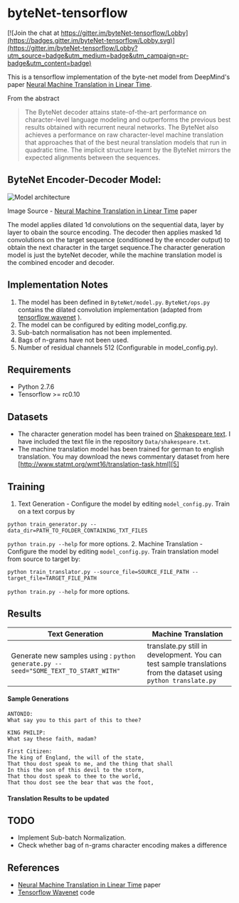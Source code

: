 # byteNet-tensorflow

[![Join the chat at https://gitter.im/byteNet-tensorflow/Lobby](https://badges.gitter.im/byteNet-tensorflow/Lobby.svg)](https://gitter.im/byteNet-tensorflow/Lobby?utm_source=badge&utm_medium=badge&utm_campaign=pr-badge&utm_content=badge)

This is a tensorflow implementation of the byte-net model from DeepMind's paper [Neural Machine Translation in Linear Time][1]. 

From the abstract
>The ByteNet decoder attains state-of-the-art performance on character-level language modeling and outperforms the previous best results obtained with recurrent neural networks.  The ByteNet also achieves a performance on raw character-level machine translation that approaches that of the best neural translation models that run in quadratic time. The implicit structure learnt by the ByteNet mirrors the expected alignments between the sequences.

## ByteNet Encoder-Decoder Model:
![Model architecture](http://i.imgur.com/IE6Zq6o.jpg)

Image Source - [Neural Machine Translation in Linear Time][1] paper

The model applies dilated 1d convolutions on the sequential data, layer by layer to obain the source encoding. The decoder then applies masked 1d convolutions on the target sequence (conditioned by the encoder output) to obtain the next character in the target sequence.The character generation model is just the byteNet decoder, while the machine translation model is the combined encoder and decoder.

## Implementation Notes
1. The model has been defined in ```ByteNet/model.py```. ```ByteNet/ops.py``` contains the dilated convolution implementation (adapted from [tensorflow wavenet][2] ).
2. The model can be configured by editing model_config.py.
3. Sub-batch normalisation has not been implemented.
4. Bags of n-grams have not been used.
5. Number of residual channels 512 (Configurable in model_config.py).

## Requirements
- Python 2.7.6
- Tensorflow >= rc0.10

## Datasets
- The character generation model has been trained on [Shakespeare text][4]. I have included the text file in the repository ```Data/shakespeare.txt```.
- The machine translation model has been trained for german to english translation. You may download the news commentary dataset from here [http://www.statmt.org/wmt16/translation-task.html][5]

## Training
1. Text Generation - Configure the model by editing ```model_config.py```. Train on a text corpus by
  
  ```python train_generator.py --data_dir=PATH_TO_FOLDER_CONTAINING_TXT_FILES```
  
  ```python train.py --help``` for more options.
2. Machine Translation - Configure the model by editing ```model_config.py```. Train translation model from source to target by:
  
  ```python train_translator.py --source_file=SOURCE_FILE_PATH --target_file=TARGET_FILE_PATH```
  
  ```python train.py --help``` for more options.

## Results
| Text Generation        | Machine Translation  |
| ----- | -----|
| Generate new samples using : ```python generate.py --seed="SOME_TEXT_TO_START_WITH"```| translate.py still in development. You can test sample translations from the dataset using ```python translate.py``` |

#### Sample Generations

```
ANTONIO:
What say you to this part of this to thee?

KING PHILIP:
What say these faith, madam?

First Citizen:
The king of England, the will of the state,
That thou dost speak to me, and the thing that shall
In this the son of this devil to the storm,
That thou dost speak to thee to the world,
That thou dost see the bear that was the foot,

```

#### Translation Results to be updated

## TODO
- Implement Sub-batch Normalization.
- Check whether bag of n-grams character encoding makes a difference

## References
- [Neural Machine Translation in Linear Time][1] paper
- [Tensorflow Wavenet][2] code

[1]:https://arxiv.org/abs/1610.10099
[2]:https://github.com/ibab/tensorflow-wavenet
[3]:https://drive.google.com/file/d/0B30fmeZ1slbBYWVSWnMyc3hXQVU/view?usp=sharing
[4]:http://cs.stanford.edu/people/karpathy/char-rnn/
[5]:http://www.statmt.org/wmt16/translation-task.html
